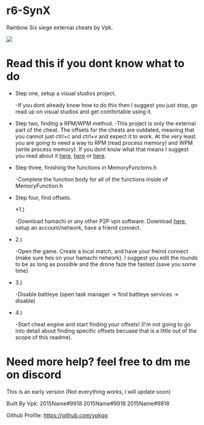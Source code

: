 # r6-SynX

Rainbow Six siege external cheats by Vpk.

![](https://cdn.discordapp.com/attachments/384383644145287169/609949847038197773/unknown.png)


# Read this if you dont know what to do

* Step one, setup a visual studios project.

    -If you dont already know how to do this then I suggest you just stop, go read up on visual studios and get comfortable using it.

* Step two, finding a RPM/WPM method.
    -This project is only the external part of the cheat. The offsets for the cheats are outdated, meaning that you cannot just ctrl+c and ctrl+v and expect it to work. At the very least you are going to need a way to RPM (read process memory) and WPM (write process memory). If you dont know what that means I suggest you read about it [here](https://docs.microsoft.com/en-us/windows/win32/api/memoryapi/nf-memoryapi-readprocessmemory), [here](https://www.unknowncheats.me/forum/c-and-c-/223957-read-memory-write-memory.html) or [here](https://www.mpgh.net/forum/showthread.php?t=261563).

* Step three, finishing the functions in MemoryFunctons.h

    -Complete the function body for all of the functions inside of MemoryFunction.h

* Step four, find offsets.

    *1.)

    -Download hamachi or any other P2P vpn software. Download [here](https://vpn.net), setup an account/network, have a friend connect.

* 2.) 

    -Open the game. Create a local match, and have your freind connect (make sure hes on your hamachi network). I suggest you edit the rounds to be as long as possible and the drone faze the fastest (save you some time)

* 3.) 

    -Disable battleye (open task manager -> find battleye services -> disable)

* 4.)

    -Start cheat engine and start finding your offsets! (I'm not going to go into detail about finding specific offsets becuase that is a little out of the scope of this readme).
    
# Need more help? feel free to dm me on discord

This is an early version (Not everything works, i will update soon)

Built By Vpk: 
2015Name#9918
2015Name#9918
2015Name#9918


Github Profile: https://github.com/vpkgg
